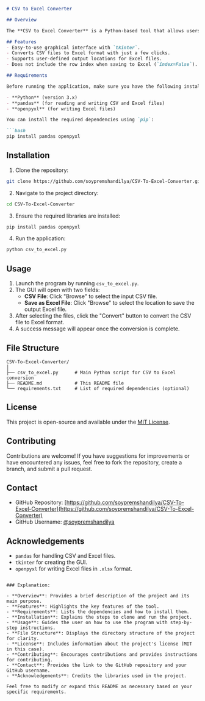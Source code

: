 ```markdown
# CSV to Excel Converter

## Overview

The **CSV to Excel Converter** is a Python-based tool that allows users to easily convert CSV files into Excel files (.xlsx) with a graphical user interface (GUI). This project uses the `pandas` library for reading and writing CSV and Excel files and `tkinter` for creating the GUI. It is a simple, user-friendly solution for batch processing CSV data and saving it in Excel format.

## Features
- Easy-to-use graphical interface with `tkinter`.
- Converts CSV files to Excel format with just a few clicks.
- Supports user-defined output locations for Excel files.
- Does not include the row index when saving to Excel (`index=False`).

## Requirements

Before running the application, make sure you have the following installed:

- **Python** (version 3.x)
- **pandas** (for reading and writing CSV and Excel files)
- **openpyxl** (for writing Excel files)

You can install the required dependencies using `pip`:

```bash
pip install pandas openpyxl
```

## Installation

1. Clone the repository:

```bash
git clone https://github.com/soypremshandilya/CSV-To-Excel-Converter.git
```

2. Navigate to the project directory:

```bash
cd CSV-To-Excel-Converter
```

3. Ensure the required libraries are installed:

```bash
pip install pandas openpyxl
```

4. Run the application:

```bash
python csv_to_excel.py
```

## Usage

1. Launch the program by running `csv_to_excel.py`.
2. The GUI will open with two fields:
   - **CSV File**: Click "Browse" to select the input CSV file.
   - **Save as Excel File**: Click "Browse" to select the location to save the output Excel file.
3. After selecting the files, click the "Convert" button to convert the CSV file to Excel format.
4. A success message will appear once the conversion is complete.

## File Structure

```
CSV-To-Excel-Converter/
│
├── csv_to_excel.py      # Main Python script for CSV to Excel conversion
├── README.md            # This README file
└── requirements.txt     # List of required dependencies (optional)
```

## License

This project is open-source and available under the [MIT License](LICENSE).

## Contributing

Contributions are welcome! If you have suggestions for improvements or have encountered any issues, feel free to fork the repository, create a branch, and submit a pull request.

## Contact

- GitHub Repository: [https://github.com/soypremshandilya/CSV-To-Excel-Converter](https://github.com/soypremshandilya/CSV-To-Excel-Converter)
- GitHub Username: [@soypremshandilya](https://github.com/soypremshandilya)

## Acknowledgements

- `pandas` for handling CSV and Excel files.
- `tkinter` for creating the GUI.
- `openpyxl` for writing Excel files in `.xlsx` format.

```

### Explanation:

- **Overview**: Provides a brief description of the project and its main purpose.
- **Features**: Highlights the key features of the tool.
- **Requirements**: Lists the dependencies and how to install them.
- **Installation**: Explains the steps to clone and run the project.
- **Usage**: Guides the user on how to use the program with step-by-step instructions.
- **File Structure**: Displays the directory structure of the project for clarity.
- **License**: Includes information about the project's license (MIT in this case).
- **Contributing**: Encourages contributions and provides instructions for contributing.
- **Contact**: Provides the link to the GitHub repository and your GitHub username.
- **Acknowledgements**: Credits the libraries used in the project.

Feel free to modify or expand this README as necessary based on your specific requirements.
